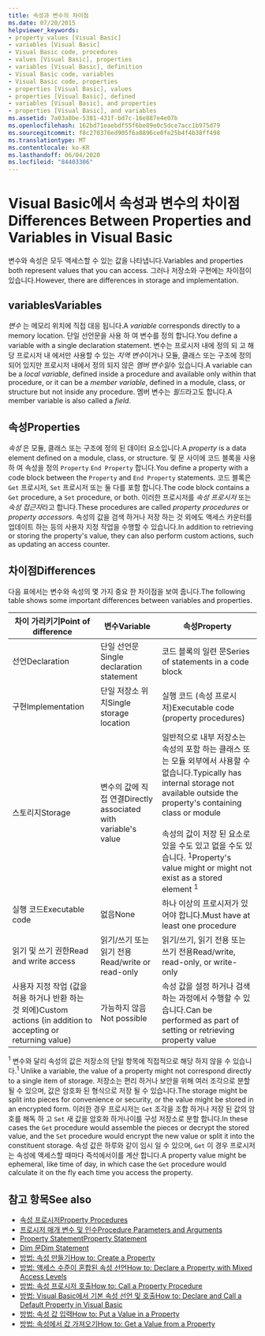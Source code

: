 ```yaml
---
title: 속성과 변수의 차이점
ms.date: 07/20/2015
helpviewer_keywords:
- property values [Visual Basic]
- variables [Visual Basic]
- Visual Basic code, procedures
- values [Visual Basic], properties
- variables [Visual Basic], definition
- Visual Basic code, variables
- Visual Basic code, properties
- properties [Visual Basic], values
- properties [Visual Basic], defined
- variables [Visual Basic], and properties
- properties [Visual Basic], and variables
ms.assetid: 7a03a8be-5381-431f-bd7c-16e887e4e07b
ms.openlocfilehash: 162bd71eaebdf55f6be89e0c5dce7acc1b975d79
ms.sourcegitcommit: f8c270376ed905f6a8896ce0fe25b4f4b38ff498
ms.translationtype: MT
ms.contentlocale: ko-KR
ms.lasthandoff: 06/04/2020
ms.locfileid: "84403306"
---
```

# <a name="differences-between-properties-and-variables-in-visual-basic"></a><span data-ttu-id="e66cb-102">Visual Basic에서 속성과 변수의 차이점</span><span class="sxs-lookup"><span data-stu-id="e66cb-102">Differences Between Properties and Variables in Visual Basic</span></span>
<span data-ttu-id="e66cb-103">변수와 속성은 모두 액세스할 수 있는 값을 나타냅니다.</span><span class="sxs-lookup"><span data-stu-id="e66cb-103">Variables and properties both represent values that you can access.</span></span> <span data-ttu-id="e66cb-104">그러나 저장소와 구현에는 차이점이 있습니다.</span><span class="sxs-lookup"><span data-stu-id="e66cb-104">However, there are differences in storage and implementation.</span></span>  
  
## <a name="variables"></a><span data-ttu-id="e66cb-105">variables</span><span class="sxs-lookup"><span data-stu-id="e66cb-105">Variables</span></span>  
 <span data-ttu-id="e66cb-106">*변수* 는 메모리 위치에 직접 대응 됩니다.</span><span class="sxs-lookup"><span data-stu-id="e66cb-106">A *variable* corresponds directly to a memory location.</span></span> <span data-ttu-id="e66cb-107">단일 선언문을 사용 하 여 변수를 정의 합니다.</span><span class="sxs-lookup"><span data-stu-id="e66cb-107">You define a variable with a single declaration statement.</span></span> <span data-ttu-id="e66cb-108">변수는 프로시저 내에 정의 되 고 해당 프로시저 내 에서만 사용할 수 있는 *지역 변수*이거나 모듈, 클래스 또는 구조에 정의 되어 있지만 프로시저 내에서 정의 되지 않은 *멤버 변수일*수 있습니다.</span><span class="sxs-lookup"><span data-stu-id="e66cb-108">A variable can be a *local variable*, defined inside a procedure and available only within that procedure, or it can be a *member variable*, defined in a module, class, or structure but not inside any procedure.</span></span> <span data-ttu-id="e66cb-109">멤버 변수는 *필드*라고도 합니다.</span><span class="sxs-lookup"><span data-stu-id="e66cb-109">A member variable is also called a *field*.</span></span>  
  
## <a name="properties"></a><span data-ttu-id="e66cb-110">속성</span><span class="sxs-lookup"><span data-stu-id="e66cb-110">Properties</span></span>  
 <span data-ttu-id="e66cb-111">*속성* 은 모듈, 클래스 또는 구조에 정의 된 데이터 요소입니다.</span><span class="sxs-lookup"><span data-stu-id="e66cb-111">A *property* is a data element defined on a module, class, or structure.</span></span> <span data-ttu-id="e66cb-112">및 문 사이에 코드 블록을 사용 하 여 속성을 정의 `Property` `End Property` 합니다.</span><span class="sxs-lookup"><span data-stu-id="e66cb-112">You define a property with a code block between the `Property` and `End Property` statements.</span></span> <span data-ttu-id="e66cb-113">코드 블록은 `Get` 프로시저, `Set` 프로시저 또는 둘 다를 포함 합니다.</span><span class="sxs-lookup"><span data-stu-id="e66cb-113">The code block contains a `Get` procedure, a `Set` procedure, or both.</span></span> <span data-ttu-id="e66cb-114">이러한 프로시저를 *속성 프로시저* 또는 *속성 접근자*라고 합니다.</span><span class="sxs-lookup"><span data-stu-id="e66cb-114">These procedures are called *property procedures* or *property accessors*.</span></span> <span data-ttu-id="e66cb-115">속성의 값을 검색 하거나 저장 하는 것 외에도 액세스 카운터를 업데이트 하는 등의 사용자 지정 작업을 수행할 수 있습니다.</span><span class="sxs-lookup"><span data-stu-id="e66cb-115">In addition to retrieving or storing the property's value, they can also perform custom actions, such as updating an access counter.</span></span>  
  
## <a name="differences"></a><span data-ttu-id="e66cb-116">차이점</span><span class="sxs-lookup"><span data-stu-id="e66cb-116">Differences</span></span>  
 <span data-ttu-id="e66cb-117">다음 표에서는 변수와 속성의 몇 가지 중요 한 차이점을 보여 줍니다.</span><span class="sxs-lookup"><span data-stu-id="e66cb-117">The following table shows some important differences between variables and properties.</span></span>  
  
|<span data-ttu-id="e66cb-118">차이 가리키기</span><span class="sxs-lookup"><span data-stu-id="e66cb-118">Point of difference</span></span>|<span data-ttu-id="e66cb-119">변수</span><span class="sxs-lookup"><span data-stu-id="e66cb-119">Variable</span></span>|<span data-ttu-id="e66cb-120">속성</span><span class="sxs-lookup"><span data-stu-id="e66cb-120">Property</span></span>|  
|-------------------------|--------------|--------------|  
|<span data-ttu-id="e66cb-121">선언</span><span class="sxs-lookup"><span data-stu-id="e66cb-121">Declaration</span></span>|<span data-ttu-id="e66cb-122">단일 선언문</span><span class="sxs-lookup"><span data-stu-id="e66cb-122">Single declaration statement</span></span>|<span data-ttu-id="e66cb-123">코드 블록의 일련 문</span><span class="sxs-lookup"><span data-stu-id="e66cb-123">Series of statements in a code block</span></span>|  
|<span data-ttu-id="e66cb-124">구현</span><span class="sxs-lookup"><span data-stu-id="e66cb-124">Implementation</span></span>|<span data-ttu-id="e66cb-125">단일 저장소 위치</span><span class="sxs-lookup"><span data-stu-id="e66cb-125">Single storage location</span></span>|<span data-ttu-id="e66cb-126">실행 코드 (속성 프로시저)</span><span class="sxs-lookup"><span data-stu-id="e66cb-126">Executable code (property procedures)</span></span>|  
|<span data-ttu-id="e66cb-127">스토리지</span><span class="sxs-lookup"><span data-stu-id="e66cb-127">Storage</span></span>|<span data-ttu-id="e66cb-128">변수의 값에 직접 연결</span><span class="sxs-lookup"><span data-stu-id="e66cb-128">Directly associated with variable's value</span></span>|<span data-ttu-id="e66cb-129">일반적으로 내부 저장소는 속성의 포함 하는 클래스 또는 모듈 외부에서 사용할 수 없습니다.</span><span class="sxs-lookup"><span data-stu-id="e66cb-129">Typically has internal storage not available outside the property's containing class or module</span></span><br /><br /> <span data-ttu-id="e66cb-130">속성의 값이 저장 된 요소로 있을 수도 있고 없을 수도 있습니다. <sup>1</sup></span><span class="sxs-lookup"><span data-stu-id="e66cb-130">Property's value might or might not exist as a stored element <sup>1</sup></span></span>|  
|<span data-ttu-id="e66cb-131">실행 코드</span><span class="sxs-lookup"><span data-stu-id="e66cb-131">Executable code</span></span>|<span data-ttu-id="e66cb-132">없음</span><span class="sxs-lookup"><span data-stu-id="e66cb-132">None</span></span>|<span data-ttu-id="e66cb-133">하나 이상의 프로시저가 있어야 합니다.</span><span class="sxs-lookup"><span data-stu-id="e66cb-133">Must have at least one procedure</span></span>|  
|<span data-ttu-id="e66cb-134">읽기 및 쓰기 권한</span><span class="sxs-lookup"><span data-stu-id="e66cb-134">Read and write access</span></span>|<span data-ttu-id="e66cb-135">읽기/쓰기 또는 읽기 전용</span><span class="sxs-lookup"><span data-stu-id="e66cb-135">Read/write or read-only</span></span>|<span data-ttu-id="e66cb-136">읽기/쓰기, 읽기 전용 또는 쓰기 전용</span><span class="sxs-lookup"><span data-stu-id="e66cb-136">Read/write, read-only, or write-only</span></span>|  
|<span data-ttu-id="e66cb-137">사용자 지정 작업 (값을 허용 하거나 반환 하는 것 외에)</span><span class="sxs-lookup"><span data-stu-id="e66cb-137">Custom actions (in addition to accepting or returning value)</span></span>|<span data-ttu-id="e66cb-138">가능하지 않음</span><span class="sxs-lookup"><span data-stu-id="e66cb-138">Not possible</span></span>|<span data-ttu-id="e66cb-139">속성 값을 설정 하거나 검색 하는 과정에서 수행할 수 있습니다.</span><span class="sxs-lookup"><span data-stu-id="e66cb-139">Can be performed as part of setting or retrieving property value</span></span>|  
  
 <span data-ttu-id="e66cb-140"><sup>1</sup> 변수와 달리 속성의 값은 저장소의 단일 항목에 직접적으로 해당 하지 않을 수 있습니다.</span><span class="sxs-lookup"><span data-stu-id="e66cb-140"><sup>1</sup> Unlike a variable, the value of a property might not correspond directly to a single item of storage.</span></span> <span data-ttu-id="e66cb-141">저장소는 편리 하거나 보안을 위해 여러 조각으로 분할 될 수 있으며, 값은 암호화 된 형식으로 저장 될 수 있습니다.</span><span class="sxs-lookup"><span data-stu-id="e66cb-141">The storage might be split into pieces for convenience or security, or the value might be stored in an encrypted form.</span></span> <span data-ttu-id="e66cb-142">이러한 경우 프로시저는 `Get` 조각을 조합 하거나 저장 된 값의 암호를 해독 하 고 `Set` 새 값을 암호화 하거나이를 구성 저장소로 분할 합니다.</span><span class="sxs-lookup"><span data-stu-id="e66cb-142">In these cases the `Get` procedure would assemble the pieces or decrypt the stored value, and the `Set` procedure would encrypt the new value or split it into the constituent storage.</span></span> <span data-ttu-id="e66cb-143">속성 값은 하루와 같이 임시 일 수 있으며, `Get` 이 경우 프로시저는 속성에 액세스할 때마다 즉석에서이를 계산 합니다.</span><span class="sxs-lookup"><span data-stu-id="e66cb-143">A property value might be ephemeral, like time of day, in which case the `Get` procedure would calculate it on the fly each time you access the property.</span></span>  
  
## <a name="see-also"></a><span data-ttu-id="e66cb-144">참고 항목</span><span class="sxs-lookup"><span data-stu-id="e66cb-144">See also</span></span>

- [<span data-ttu-id="e66cb-145">속성 프로시저</span><span class="sxs-lookup"><span data-stu-id="e66cb-145">Property Procedures</span></span>](./property-procedures.md)
- [<span data-ttu-id="e66cb-146">프로시저 매개 변수 및 인수</span><span class="sxs-lookup"><span data-stu-id="e66cb-146">Procedure Parameters and Arguments</span></span>](./procedure-parameters-and-arguments.md)
- [<span data-ttu-id="e66cb-147">Property Statement</span><span class="sxs-lookup"><span data-stu-id="e66cb-147">Property Statement</span></span>](../../../language-reference/statements/property-statement.md)
- [<span data-ttu-id="e66cb-148">Dim 문</span><span class="sxs-lookup"><span data-stu-id="e66cb-148">Dim Statement</span></span>](../../../language-reference/statements/dim-statement.md)
- [<span data-ttu-id="e66cb-149">방법: 속성 만들기</span><span class="sxs-lookup"><span data-stu-id="e66cb-149">How to: Create a Property</span></span>](./how-to-create-a-property.md)
- [<span data-ttu-id="e66cb-150">방법: 액세스 수준이 혼합된 속성 선언</span><span class="sxs-lookup"><span data-stu-id="e66cb-150">How to: Declare a Property with Mixed Access Levels</span></span>](./how-to-declare-a-property-with-mixed-access-levels.md)
- [<span data-ttu-id="e66cb-151">방법: 속성 프로시저 호출</span><span class="sxs-lookup"><span data-stu-id="e66cb-151">How to: Call a Property Procedure</span></span>](./how-to-call-a-property-procedure.md)
- [<span data-ttu-id="e66cb-152">방법: Visual Basic에서 기본 속성 선언 및 호출</span><span class="sxs-lookup"><span data-stu-id="e66cb-152">How to: Declare and Call a Default Property in Visual Basic</span></span>](./how-to-declare-and-call-a-default-property.md)
- [<span data-ttu-id="e66cb-153">방법: 속성 값 입력</span><span class="sxs-lookup"><span data-stu-id="e66cb-153">How to: Put a Value in a Property</span></span>](./how-to-put-a-value-in-a-property.md)
- [<span data-ttu-id="e66cb-154">방법: 속성에서 값 가져오기</span><span class="sxs-lookup"><span data-stu-id="e66cb-154">How to: Get a Value from a Property</span></span>](./how-to-get-a-value-from-a-property.md)
